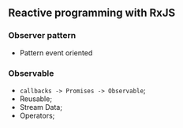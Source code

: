 ## Reactive programming with RxJS

### Observer pattern

- Pattern event oriented

### Observable

- `callbacks -> Promises -> Observable`;
- Reusable;
- Stream Data;
- Operators;
